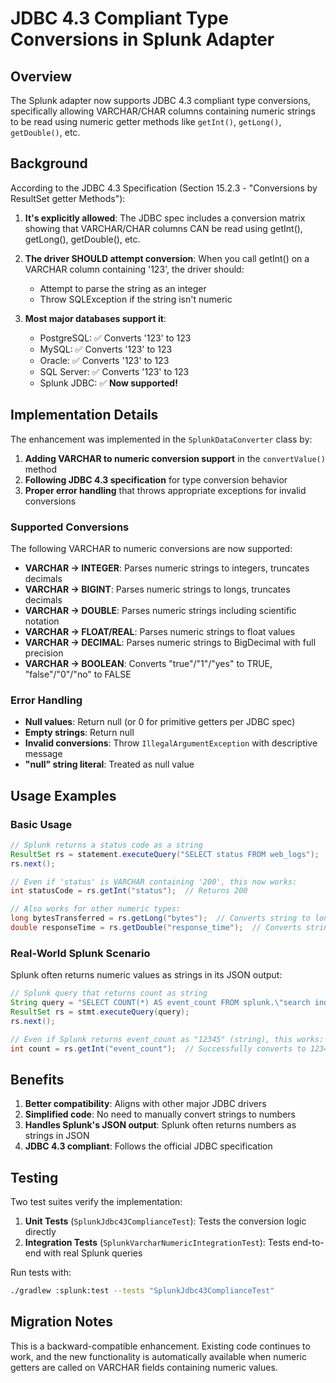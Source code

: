 # JDBC 4.3 Compliant Type Conversions in Splunk Adapter

## Overview

The Splunk adapter now supports JDBC 4.3 compliant type conversions, specifically allowing VARCHAR/CHAR columns containing numeric strings to be read using numeric getter methods like `getInt()`, `getLong()`, `getDouble()`, etc.

## Background

According to the JDBC 4.3 Specification (Section 15.2.3 - "Conversions by ResultSet getter Methods"):

1. **It's explicitly allowed**: The JDBC spec includes a conversion matrix showing that VARCHAR/CHAR columns CAN be read using getInt(), getLong(), getDouble(), etc.

2. **The driver SHOULD attempt conversion**: When you call getInt() on a VARCHAR column containing '123', the driver should:
   - Attempt to parse the string as an integer
   - Throw SQLException if the string isn't numeric

3. **Most major databases support it**:
   - PostgreSQL: ✅ Converts '123' to 123
   - MySQL: ✅ Converts '123' to 123
   - Oracle: ✅ Converts '123' to 123
   - SQL Server: ✅ Converts '123' to 123
   - Splunk JDBC: ✅ **Now supported!**

## Implementation Details

The enhancement was implemented in the `SplunkDataConverter` class by:

1. **Adding VARCHAR to numeric conversion support** in the `convertValue()` method
2. **Following JDBC 4.3 specification** for type conversion behavior
3. **Proper error handling** that throws appropriate exceptions for invalid conversions

### Supported Conversions

The following VARCHAR to numeric conversions are now supported:

- **VARCHAR → INTEGER**: Parses numeric strings to integers, truncates decimals
- **VARCHAR → BIGINT**: Parses numeric strings to longs, truncates decimals
- **VARCHAR → DOUBLE**: Parses numeric strings including scientific notation
- **VARCHAR → FLOAT/REAL**: Parses numeric strings to float values
- **VARCHAR → DECIMAL**: Parses numeric strings to BigDecimal with full precision
- **VARCHAR → BOOLEAN**: Converts "true"/"1"/"yes" to TRUE, "false"/"0"/"no" to FALSE

### Error Handling

- **Null values**: Return null (or 0 for primitive getters per JDBC spec)
- **Empty strings**: Return null
- **Invalid conversions**: Throw `IllegalArgumentException` with descriptive message
- **"null" string literal**: Treated as null value

## Usage Examples

### Basic Usage

```java
// Splunk returns a status code as a string
ResultSet rs = statement.executeQuery("SELECT status FROM web_logs");
rs.next();

// Even if 'status' is VARCHAR containing '200', this now works:
int statusCode = rs.getInt("status");  // Returns 200

// Also works for other numeric types:
long bytesTransferred = rs.getLong("bytes");  // Converts string to long
double responseTime = rs.getDouble("response_time");  // Converts string to double
```

### Real-World Splunk Scenario

Splunk often returns numeric values as strings in its JSON output:

```java
// Splunk query that returns count as string
String query = "SELECT COUNT(*) AS event_count FROM splunk.\"search index=web_logs\"";
ResultSet rs = stmt.executeQuery(query);
rs.next();

// Even if Splunk returns event_count as "12345" (string), this works:
int count = rs.getInt("event_count");  // Successfully converts to 12345
```

## Benefits

1. **Better compatibility**: Aligns with other major JDBC drivers
2. **Simplified code**: No need to manually convert strings to numbers
3. **Handles Splunk's JSON output**: Splunk often returns numbers as strings in JSON
4. **JDBC 4.3 compliant**: Follows the official JDBC specification

## Testing

Two test suites verify the implementation:

1. **Unit Tests** (`SplunkJdbc43ComplianceTest`): Tests the conversion logic directly
2. **Integration Tests** (`SplunkVarcharNumericIntegrationTest`): Tests end-to-end with real Splunk queries

Run tests with:
```bash
./gradlew :splunk:test --tests "SplunkJdbc43ComplianceTest"
```

## Migration Notes

This is a backward-compatible enhancement. Existing code continues to work, and the new functionality is automatically available when numeric getters are called on VARCHAR fields containing numeric values.
